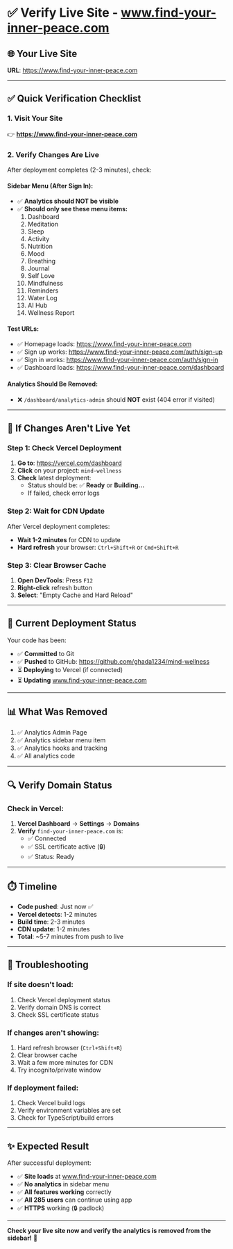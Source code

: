 # ✅ Verify Live Site - www.find-your-inner-peace.com

## 🌐 **Your Live Site**

**URL**: https://www.find-your-inner-peace.com

---

## ✅ **Quick Verification Checklist**

### **1. Visit Your Site**
👉 **https://www.find-your-inner-peace.com**

### **2. Verify Changes Are Live**

After deployment completes (2-3 minutes), check:

#### **Sidebar Menu (After Sign In):**
- ✅ **Analytics should NOT be visible**
- ✅ **Should only see these menu items:**
  1. Dashboard
  2. Meditation
  3. Sleep
  4. Activity
  5. Nutrition
  6. Mood
  7. Breathing
  8. Journal
  9. Self Love
  10. Mindfulness
  11. Reminders
  12. Water Log
  13. AI Hub
  14. Wellness Report

#### **Test URLs:**
- ✅ Homepage loads: https://www.find-your-inner-peace.com
- ✅ Sign up works: https://www.find-your-inner-peace.com/auth/sign-up
- ✅ Sign in works: https://www.find-your-inner-peace.com/auth/sign-in
- ✅ Dashboard loads: https://www.find-your-inner-peace.com/dashboard

#### **Analytics Should Be Removed:**
- ❌ `/dashboard/analytics-admin` should **NOT** exist (404 error if visited)

---

## 🔄 **If Changes Aren't Live Yet**

### **Step 1: Check Vercel Deployment**

1. **Go to**: https://vercel.com/dashboard
2. **Click** on your project: `mind-wellness`
3. **Check** latest deployment:
   - Status should be: ✅ **Ready** or **Building...**
   - If failed, check error logs

### **Step 2: Wait for CDN Update**

After Vercel deployment completes:
- **Wait 1-2 minutes** for CDN to update
- **Hard refresh** your browser: `Ctrl+Shift+R` or `Cmd+Shift+R`

### **Step 3: Clear Browser Cache**

1. **Open DevTools**: Press `F12`
2. **Right-click** refresh button
3. **Select**: "Empty Cache and Hard Reload"

---

## 🎯 **Current Deployment Status**

Your code has been:
- ✅ **Committed** to Git
- ✅ **Pushed** to GitHub: https://github.com/ghada1234/mind-wellness
- ⏳ **Deploying** to Vercel (if connected)
- ⏳ **Updating** www.find-your-inner-peace.com

---

## 📊 **What Was Removed**

1. ✅ Analytics Admin Page
2. ✅ Analytics sidebar menu item
3. ✅ Analytics hooks and tracking
4. ✅ All analytics code

---

## 🔍 **Verify Domain Status**

### **Check in Vercel:**

1. **Vercel Dashboard** → **Settings** → **Domains**
2. **Verify** `find-your-inner-peace.com` is:
   - ✅ Connected
   - ✅ SSL certificate active (🔒)
   - ✅ Status: Ready

---

## ⏱️ **Timeline**

- **Code pushed**: Just now ✅
- **Vercel detects**: 1-2 minutes
- **Build time**: 2-3 minutes
- **CDN update**: 1-2 minutes
- **Total**: ~5-7 minutes from push to live

---

## 🐛 **Troubleshooting**

### **If site doesn't load:**

1. Check Vercel deployment status
2. Verify domain DNS is correct
3. Check SSL certificate status

### **If changes aren't showing:**

1. Hard refresh browser (`Ctrl+Shift+R`)
2. Clear browser cache
3. Wait a few more minutes for CDN
4. Try incognito/private window

### **If deployment failed:**

1. Check Vercel build logs
2. Verify environment variables are set
3. Check for TypeScript/build errors

---

## ✨ **Expected Result**

After successful deployment:

- ✅ **Site loads** at www.find-your-inner-peace.com
- ✅ **No analytics** in sidebar menu
- ✅ **All features working** correctly
- ✅ **All 285 users** can continue using app
- ✅ **HTTPS** working (🔒 padlock)

---

**Check your live site now and verify the analytics is removed from the sidebar!** 🎉

